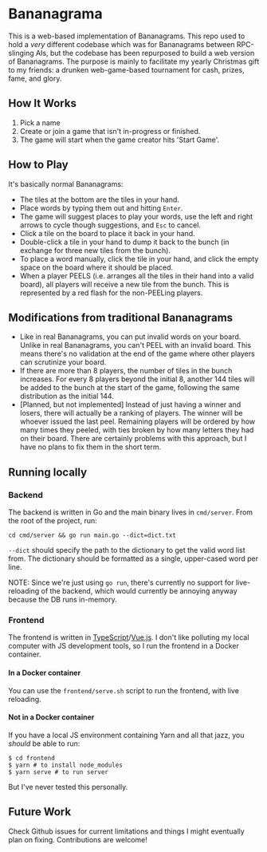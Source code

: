 # Bananagrama

This is a web-based implementation of Bananagrams. This repo used to hold a
_very_ different codebase which was for Bananagrams between RPC-slinging AIs,
but the codebase has been repurposed to build a web version of Bananagrams. The
purpose is mainly to facilitate my yearly Christmas gift to my friends: a
drunken web-game-based tournament for cash, prizes, fame, and glory.

## How It Works

1. Pick a name
1. Create or join a game that isn't in-progress or finished.
1. The game will start when the game creator hits 'Start Game'.

## How to Play

It's basically normal Bananagrams:

* The tiles at the bottom are the tiles in your hand.
* Place words by typing them out and hitting `Enter`.
* The game will suggest places to play your words, use the left and right
  arrows to cycle though suggestions, and `Esc` to cancel.
* Click a tile on the board to place it back in your hand.
* Double-click a tile in your hand to dump it back to the bunch (in exchange
  for three new tiles from the bunch).
* To place a word manually, click the tile in your hand, and click the empty
  space on the board where it should be placed.
* When a player PEELS (i.e. arranges all the tiles in their hand into a valid
  board), all players will receive a new tile from the bunch. This is
  represented by a red flash for the non-PEELing players.

## Modifications from traditional Bananagrams

* Like in real Bananagrams, you can put invalid words on your board. Unlike in
  real Bananagrams, you can't PEEL with an invalid board. This means there's no
  validation at the end of the game where other players can scrutinize your
  board.
* If there are more than 8 players, the number of tiles in the bunch increases.
  For every 8 players beyond the initial 8, another 144 tiles will be added to
  the bunch at the start of the game, following the same distribution as the
  initial 144.
* [Planned, but not implemented] Instead of just having a winner and losers,
  there will actually be a ranking of players. The winner will be whoever
  issued the last peel. Remaining players will be ordered by how many times
  they peeled, with ties broken by how many letters they had on their board.
  There are certainly problems with this approach, but I have no plans to fix
  them in the short term.

## Running locally

### Backend

The backend is written in Go and the main binary lives in `cmd/server`. From
the root of the project, run:

```
cd cmd/server && go run main.go --dict=dict.txt
```

`--dict` should specify the path to the dictionary to get the valid word list
from. The dictionary should be formatted as a single, upper-cased word per
line.

NOTE: Since we're just using `go run`, there's currently no support for
live-reloading of the backend, which would currently be annoying anyway
because the DB runs in-memory.

### Frontend

The frontend is written in
[TypeScript](https://www.typescriptlang.org/)/[Vue.js](https://vuejs.org/). I
don't like polluting my local computer with JS development tools, so I run the
frontend in a Docker container.

#### In a Docker container

You can use the `frontend/serve.sh` script to run the frontend, with live
reloading.

#### Not in a Docker container

If you have a local JS environment containing Yarn and all that jazz, you
_should_ be able to run:


```
$ cd frontend
$ yarn # to install node_modules
$ yarn serve # to run server
```

But I've never tested this personally.

## Future Work

Check Github issues for current limitations and things I might eventually plan
on fixing. Contributions are welcome!
